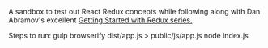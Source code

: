 A sandbox to test out React Redux concepts while following along with Dan Abramov's excellent [Getting Started with Redux series.](https://egghead.io/series/getting-started-with-redux)

Steps to run:
gulp
browserify dist/app.js > public/js/app.js
node index.js